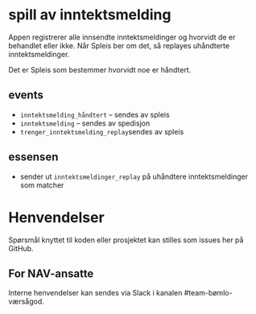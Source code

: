 spill av inntektsmelding
========================

Appen registrerer alle innsendte inntektsmeldinger og hvorvidt de er behandlet eller ikke.
Når Spleis ber om det, så replayes uhåndterte inntektsmeldinger.

Det er Spleis som bestemmer hvorvidt noe er håndtert.

## events

- `inntektsmelding_håndtert` – sendes av spleis
- `inntektsmelding` – sendes av spedisjon
- `trenger_inntektsmelding_replay`sendes av spleis

## essensen

- sender ut `inntektsmeldinger_replay` på uhåndtere inntektsmeldinger som matcher 

# Henvendelser
Spørsmål knyttet til koden eller prosjektet kan stilles som issues her på GitHub.

## For NAV-ansatte
Interne henvendelser kan sendes via Slack i kanalen #team-bømlo-værsågod.
